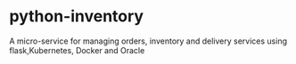 # python-inventory
A micro-service for managing orders, inventory and delivery services using flask,Kubernetes, Docker and Oracle
